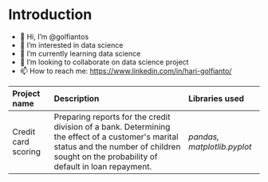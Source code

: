 # Introduction

- 👋 Hi, I’m @golfiantos
- 👀 I’m interested in data science
- 🌱 I’m currently learning data science
- 💞️ I’m looking to collaborate on data science project
- 📫 How to reach me: https://www.linkedin.com/in/hari-golfianto/

| Project name              | Description                 | Libraries used                    |
| :-------------------- | :--------------------- | :---------------------------|
| Credit card scoring |     Preparing reports for the credit division of a bank. Determining the effect of a customer's marital status and the number of children sought on the probability of default in loan repayment.     |      *pandas, matplotlib.pyplot*         |

<!---
golfiantos/golfiantos is a ✨ special ✨ repository because its `README.md` (this file) appears on your GitHub profile.
You can click the Preview link to take a look at your changes.
--->
